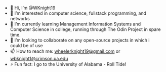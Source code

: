 - 👋 Hi, I’m @WKnight19
- 👀 I’m interested in computer science, fullstack programming, and networks
- 🌱 I’m currently learning Management Information Systems and Computer Science in college, running through The Odin Project in spare time.
- 💞️ I’m looking to collaborate on any open-source projects in which i could be of use
- 📫 How to reach me: wheelerknight19@gmail.com or wbknight1@crimson.ua.edu
- ⚡ Fun fact: I go to the University of Alabama - Roll Tide!

<!---
WKnight19/WKnight19 is a ✨ special ✨ repository because its `README.md` (this file) appears on your GitHub profile.
You can click the Preview link to take a look at your changes.
--->
